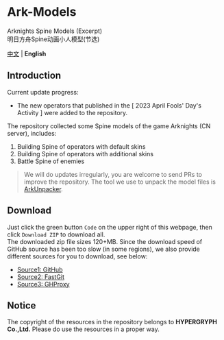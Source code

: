 Ark-Models
==========
Arknights Spine Models (Excerpt)  
明日方舟Spine动画小人模型(节选)  

[中文](README.md) | **English**

## Introduction
Current update progress:
- The new operators that published in the [ 2023 April Fools' Day's Activity ] were added to the repository.

The repository collected some Spine models of the game Arknights (CN server), includes:
1. Building Spine of operators with default skins
2. Building Spine of operators with additional skins
3. Battle Spine of enemies

> We will do updates irregularly, you are welcome to send PRs to improve the repository. The tool we use to unpack the model files is [ArkUnpacker](https://github.com/isHarryh/Ark-Unpacker).

## Download
Just click the green button `Code` on the upper right of this webpage, then click `Download ZIP` to download all.  
The downloaded zip file sizes 120+MB. Since the download speed of GitHub source has been too slow (in some regions), we also provide different sources for you to download, see below:
- [Source1: GitHub](https://github.com/isHarryh/Ark-Models/archive/refs/heads/main.zip)
- [Source2: FastGit](https://download.fastgit.org/isHarryh/Ark-Models/archive/refs/heads/main.zip)
- [Source3: GHProxy](https://ghproxy.com/?q=https%3A%2F%2Fgithub.com%2FisHarryh%2FArk-Models%2Farchive%2Frefs%2Fheads%2Fmain.zip)

## Notice
The copyright of the resources in the repository belongs to **HYPERGRYPH Co.,Ltd.** Please do use the resources in a proper way.
